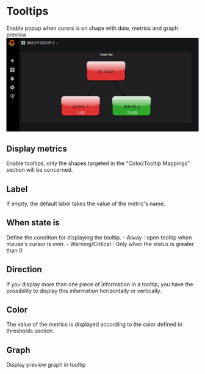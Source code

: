 # Tooltips
  Enable popup when curors is on shape with date, metrics and graph preview
![See full example animation](images/tooltip2_ani.gif)

## Display metrics
Enable tooltips, only the shapes targeted in the "Color/Tooltip Mappings" section will be concerned. 

## Label
If empty, the default label takes the value of the metric's name.

## When state is
Define the condition for displaying the tooltip.
    - Alway : open tooltip when mouse's cursor is over.
    - Warning/Critical : Only when the status is greater than 0

## Direction
If you display more than one piece of information in a tooltip, you have the possibility to display this information horizontally or vertically.

## Color
The value of the metrics is displayed according to the color defined in thresholds section.

## Graph
Display preview graph in tooltip